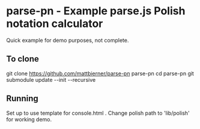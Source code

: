 # parse-pn - Example parse.js Polish notation calculator #

Quick example for demo purposes, not complete.

## To clone ##
git clone https://github.com/mattbierner/parse-pn parse-pn
cd parse-pn
git submodule update --init --recursive


## Running ##
Set up to use template for console.html . Change polish path to 'lib/polish' for
working demo.